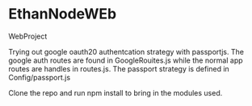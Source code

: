 # EthanNodeWEb
WebProject

Trying out google oauth20 authentcation strategy with passportjs. The google auth routes are found in GoogleRouites.js while the normal app routes are handles in routes.js. The passport strategy is defined in Config/passport.js

Clone the repo and run npm install to bring in the modules used.